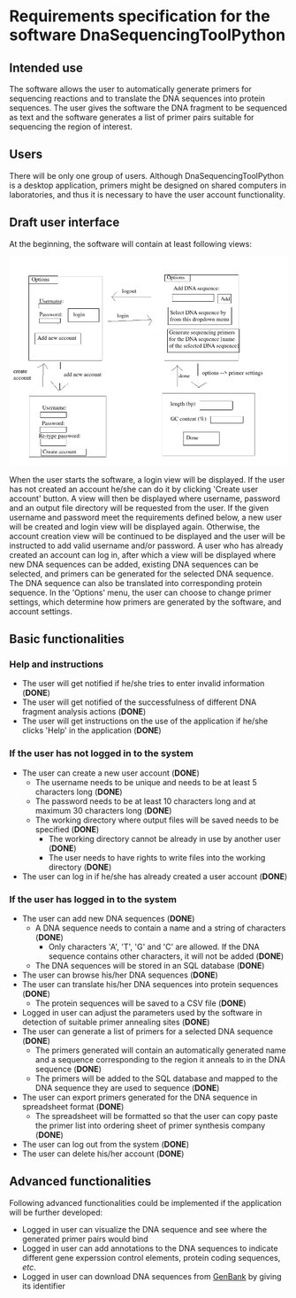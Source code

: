 # Requirements specification for the software DnaSequencingToolPython

## Intended use
The software allows the user to automatically generate primers for sequencing reactions and to translate the DNA sequences into protein sequences. The user gives the software the DNA fragment to be sequenced as text and the software generates a list of primer pairs suitable for sequencing the region of interest.

## Users
There will be only one group of users. Although DnaSequencingToolPython is a desktop application, primers might be designed on shared computers in laboratories, and thus it is necessary to have the user account functionality.

## Draft user interface
At the beginning, the software will contain at least following views:

![image](https://github.com/MattiKannisto/ot-harjoitustyo/blob/master/dokumentaatio/kuvat/dna_sequencing_tool_python_user_interface_draft)

When the user starts the software, a login view will be displayed. If the user has not created an account he/she can do it by clicking 'Create user account' button. A view will then be displayed where username, password and an output file directory will be requested from the user. If the given username and password meet the requirements defined below, a new user will be created and login view will be displayed again. Otherwise, the account creation view will be continued to be displayed and the user will be instructed to add valid username and/or password. A user who has already created an account can log in, after which a view will be displayed where new DNA sequences can be added, existing DNA sequences can be selected, and primers can be generated for the selected DNA sequence. The DNA sequence can also be translated into corresponding protein sequence. In the 'Options' menu, the user can choose to change primer settings, which determine how primers are generated by the software, and account settings.

## Basic functionalities

### Help and instructions
- The user will get notified if he/she tries to enter invalid information (**DONE**)
- The user will get notified of the successfulness of different DNA fragment analysis actions (**DONE**)
- The user will get instructions on the use of the application if he/she clicks 'Help' in the application (**DONE**)

### If the user has not logged in to the system
- The user can create a new user account (**DONE**)
  - The username needs to be unique and needs to be at least 5 characters long (**DONE**)
  - The password needs to be at least 10 characters long and at maximum 30 characters long (**DONE**)
  - The working directory where output files will be saved needs to be specified (**DONE**)
    - The working directory cannot be already in use by another user (**DONE**)
    - The user needs to have rights to write files into the working directory (**DONE**)
- The user can log in if he/she has already created a user account (**DONE**)

### If the user has logged in to the system
- The user can add new DNA sequences (**DONE**)
  - A DNA sequence needs to contain a name and a string of characters (**DONE**)
    - Only characters 'A', 'T', 'G' and 'C' are allowed. If the DNA sequence contains other characters, it will not be added (**DONE**)
  - The DNA sequences will be stored in an SQL database (**DONE**)
- The user can browse his/her DNA sequences (**DONE**)
- The user can translate his/her DNA sequences into protein sequences (**DONE**)
  - The protein sequences will be saved to a CSV file (**DONE**)
- Logged in user can adjust the parameters used by the software in detection of suitable primer annealing sites (**DONE**)
- The user can generate a list of primers for a selected DNA sequence (**DONE**)
  - The primers generated will contain an automatically generated name and a sequence corresponding to the region it anneals to in the DNA sequence (**DONE**)
  - The primers will be added to the SQL database and mapped to the DNA sequence they are used to sequence (**DONE**)
- The user can export primers generated for the DNA sequence in spreadsheet format (**DONE**)
  - The spreadsheet will be formatted so that the user can copy paste the primer list into ordering sheet of primer synthesis company (**DONE**)
- The user can log out from the system (**DONE**)
- The user can delete his/her account (**DONE**)

## Advanced functionalities
Following advanced functionalities could be implemented if the application will be further developed:
- Logged in user can visualize the DNA sequence and see where the generated primer pairs would bind
- Logged in user can add annotations to the DNA sequences to indicate different gene experssion control elements, protein coding sequences, *etc*.
- Logged in user can download DNA sequences from [GenBank](https://www.ncbi.nlm.nih.gov/genbank/) by giving its identifier
